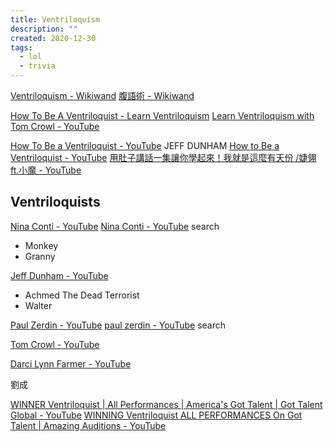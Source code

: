```yaml
---
title: Ventriloquism
description: ""
created: 2020-12-30
tags:
  - lol
  - trivia
---
```


[Ventriloquism - Wikiwand](https://www.wikiwand.com/en/Ventriloquism)
[腹語術 - Wikiwand](https://www.wikiwand.com/zh-hant/%E8%85%B9%E8%AA%9E%E8%A1%93)

[How To Be A Ventriloquist - Learn Ventriloquism](https://learn-ventriloquism.com/)
[Learn Ventriloquism with Tom Crowl - YouTube](https://www.youtube.com/watch?v=hCR_yU8pq4k)

[How To Be a Ventriloquist - YouTube](https://www.youtube.com/playlist?list=PLDzkCGjL2DgSA7KPb4XvmTiqy8QlLNiKB) JEFF DUNHAM
[How to Be a Ventriloquist - YouTube](https://www.youtube.com/watch?v=p45AB37RO_Q)
[用肚子講話一集讓你學起來！我就是這麼有天份 /婕翎 ft.小魔 - YouTube](https://www.youtube.com/watch?v=eSaLAQqN6_M)

## Ventriloquists

[Nina Conti - YouTube](https://www.youtube.com/channel/UCZJQEUWX2pk_aNCjMKpFBTg)
[Nina Conti - YouTube](https://www.youtube.com/results?search_query=Nina+Conti) search

- Monkey
- Granny

[Jeff Dunham - YouTube](https://www.youtube.com/user/jeffdunham)

- Achmed The Dead Terrorist
- Walter

[Paul Zerdin - YouTube](https://www.youtube.com/c/PaulZerdin)
[paul zerdin - YouTube](https://www.youtube.com/results?search_query=paul+zerdin) search

[Tom Crowl - YouTube](https://www.youtube.com/results?search_query=Tom+Crowl)

[Darci Lynn Farmer - YouTube](https://www.youtube.com/results?search_query=Darci+Lynn+Farmer)

劉成

[WINNER Ventriloquist | All Performances | America's Got Talent | Got Talent Global - YouTube](https://www.youtube.com/watch?v=pjUlfjuxfzs)
[WINNING Ventriloquist ALL PERFORMANCES On Got Talent | Amazing Auditions - YouTube](https://www.youtube.com/watch?v=p0MxqjeBjZA)
